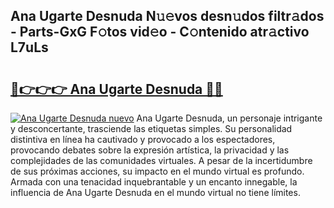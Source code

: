 ## Ana Ugarte Desnuda N𝚞𝚎vos desn𝚞dos filtr𝚊dos - Parts-GxG F𝚘tos vid𝚎o - C𝚘ntenido atr𝚊ctivo L7uLs

# <h2><a href="http://mbbwo8y.tromn.icu/?c=Ana+Ugarte+Desnuda">🔗👉👉👉 Ana Ugarte Desnuda 🔗🔗</a></h2>

[![Ana Ugarte Desnuda nuevo](https://i.imgur.com/pEAQMta.gif)](http://mbbwo8y.tromn.icu/?c=Ana+Ugarte+Desnuda)
Ana Ugarte Desnuda, un personaje intrigante y desconcertante, trasciende las etiquetas simples. Su personalidad distintiva en línea ha cautivado y provocado a los espectadores, provocando debates sobre la expresión artística, la privacidad y las complejidades de las comunidades virtuales. A pesar de la incertidumbre de sus próximas acciones, su impacto en el mundo virtual es profundo. Armada con una tenacidad inquebrantable y un encanto innegable, la influencia de Ana Ugarte Desnuda en el mundo virtual no tiene límites.
